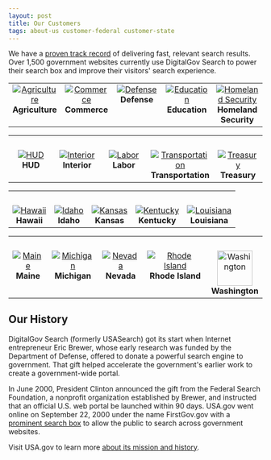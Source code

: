```yaml
---
layout: post
title: Our Customers
tags: about-us customer-federal customer-state
---
```


We have a [proven track record](/tagged/quote) of delivering fast, relevant search results. Over 1,500 government websites currently use DigitalGov Search to power their search box and improve their visitors' search experience.

<table align="center" width="100%">
<tr>
<td valign="top" align="center" width="20%"><a href="http://usdasearch.usda.gov/search?affiliate=usda&query=jobs"><img alt="Agriculture" src="https://9fddeb862c037f6d2190-f1564c64756a8cfee25b6b19953b1d23.ssl.cf2.rackcdn.com/customers-usda.png"></a><br><strong>Agriculture</strong></td>
<td valign="top" align="center" width="20%"><a href="http://search.commerce.gov/search?affiliate=commerce.gov&query=jobs"><img alt="Commerce" src="https://9fddeb862c037f6d2190-f1564c64756a8cfee25b6b19953b1d23.ssl.cf2.rackcdn.com/customers-commerce.png"></a><br><strong>Commerce</strong></td>
<td valign="top" align="center" width="20%"><a href="http://search.defense.gov/search?affiliate=defense_gov&query=jobs"><img alt="Defense" src="https://9fddeb862c037f6d2190-f1564c64756a8cfee25b6b19953b1d23.ssl.cf2.rackcdn.com/customers-defense.png"></a><br><strong>Defense</strong></td>
<td valign="top" align="center" width="20%"><a href="http://findit.ed.gov/search?affiliate=ed.gov&query=jobs"><img alt="Education" src="https://9fddeb862c037f6d2190-f1564c64756a8cfee25b6b19953b1d23.ssl.cf2.rackcdn.com/customers-education.png"></a><br><strong>Education</strong></td>
<td valign="top" align="center" width="20%"><a href="http://search.dhs.gov/search?affiliate=dhs&query=jobs"><img alt="Homeland Security" src="https://9fddeb862c037f6d2190-f1564c64756a8cfee25b6b19953b1d23.ssl.cf2.rackcdn.com/customers-dhs.png"></a><br><strong>Homeland Security</strong></td>

</tr>
</table>

<table align="center" width="100%">
<tr>
<tr><td>&nbsp;</td></tr>
<td valign="top" align="center" width="20%"><a href="http://search.usa.gov/search?affiliate=housingandurbandevelopment&query=jobs"><img alt="HUD" src="https://9fddeb862c037f6d2190-f1564c64756a8cfee25b6b19953b1d23.ssl.cf2.rackcdn.com/customers-hud.png"></a><br><strong>HUD</strong></td>
<td valign="top" align="center" width="20%"><a href="http://search.usa.gov/search?affiliate=doi.gov&query=jobs"><img alt="Interior" src="https://9fddeb862c037f6d2190-f1564c64756a8cfee25b6b19953b1d23.ssl.cf2.rackcdn.com/customers-interior.png"></a><br><strong>Interior</strong></td>
<td valign="top" align="center" width="20%"><a href="http://search.usa.gov/search?affiliate=u.s.departmentoflabor&query=jobs"><img alt="Labor" src="https://9fddeb862c037f6d2190-f1564c64756a8cfee25b6b19953b1d23.ssl.cf2.rackcdn.com/customers-labor.png"></a><br><strong>Labor</strong></td>
<td valign="top" align="center" width="20%"><a href="http://search.usa.gov/search?affiliate=usdot&query=jobs"><img alt="Transportation" src="https://9fddeb862c037f6d2190-f1564c64756a8cfee25b6b19953b1d23.ssl.cf2.rackcdn.com/customers-dot.png"></a><br><strong>Transportation</strong></td>

<td valign="top" align="center" width="20%"><a href="http://search.treasury.gov/search?affiliate=treasury&query=jobs"><img alt="Treasury" src="https://9fddeb862c037f6d2190-f1564c64756a8cfee25b6b19953b1d23.ssl.cf2.rackcdn.com/customers-treasury.png"></a><br><strong>Treasury</strong></td>
</tr>
</table>

<table align="center" width="100%">
<tr><td>&nbsp;</td></tr>
<tr>
<td valign="top" align="center"><a href="https://portal.ehawaii.gov/page/search/?q=jobs"><img alt="Hawaii" src="https://9fddeb862c037f6d2190-f1564c64756a8cfee25b6b19953b1d23.ssl.cf2.rackcdn.com/customers-hawaii.png"></a><br><strong>Hawaii</strong></td>
<td valign="top" align="center"><a href="http://www.idaho.gov/home/search_results.html?query=jobs"><img alt="Idaho" src="https://9fddeb862c037f6d2190-f1564c64756a8cfee25b6b19953b1d23.ssl.cf2.rackcdn.com/customers-idaho.png"></a><br><strong>Idaho</strong></td>
<td valign="top" align="center"><a href="http://www.kansas.gov/search/?affiliate=kansas.gov&query=jobs"><img alt="Kansas" src="https://9fddeb862c037f6d2190-f1564c64756a8cfee25b6b19953b1d23.ssl.cf2.rackcdn.com/customers-kansas.png"></a><br><strong>Kansas</strong></td>
<td valign="top" align="center"><a href="http://kentucky.gov/Pages/search.aspx?terms=jobs&affiliateId=GENERAL"><img alt="Kentucky" src="https://9fddeb862c037f6d2190-f1564c64756a8cfee25b6b19953b1d23.ssl.cf2.rackcdn.com/customers-kentucky.png"></a><br><strong>Kentucky</strong></td>
<td valign="top" align="center"><a href="http://search.usa.gov/search?affiliate=www.louisiana.gov&query=jobs"><img alt="Louisiana" src="https://9fddeb862c037f6d2190-f1564c64756a8cfee25b6b19953b1d23.ssl.cf2.rackcdn.com/customers-louisiana.png"></a><br><strong>Louisiana</strong></td>
</tr>
</table>

<table align="center" width="100%">
<tr><td>&nbsp;</td></tr>
<tr>
<td valign="top" align="center"><a href="http://www.maine.gov/searchme/search?searchquery=jobs"><img alt="Maine" src="https://9fddeb862c037f6d2190-f1564c64756a8cfee25b6b19953b1d23.ssl.cf2.rackcdn.com/customers-maine.png"></a><br><strong>Maine</strong></td>
<td valign="top" align="center"><a href="http://search.michigan.gov/search?affiliate=mi-som&query=jobs"><img alt="Michigan" src="https://9fddeb862c037f6d2190-f1564c64756a8cfee25b6b19953b1d23.ssl.cf2.rackcdn.com/customers-michigan.png"></a><br><strong>Michigan</strong></td>
<td valign="top" align="center"><a href="http://nv.gov/search.aspx?q=jobs&t=state"><img alt="Nevada" src="https://9fddeb862c037f6d2190-f1564c64756a8cfee25b6b19953b1d23.ssl.cf2.rackcdn.com/customers-nevada.png"></a><br><strong>Nevada</strong></td>
<td valign="top" align="center"><a href="http://www.ri.gov/search/?q=jobs"><img alt="Rhode Island" src="https://9fddeb862c037f6d2190-f1564c64756a8cfee25b6b19953b1d23.ssl.cf2.rackcdn.com/customers-ri.png"></a><br><strong>Rhode Island</strong></td>
<td valign="top" align="center"><a href="http://search.usa.gov/search?affiliate=accesswashington&query=jobs"><img alt="Washington" src="https://9fddeb862c037f6d2190-f1564c64756a8cfee25b6b19953b1d23.ssl.cf2.rackcdn.com/customers-washington.png" height="70"></a><br><strong>Washington</strong></td>
</tr>
</table>
<a name="history"></a>

## Our History

DigitalGov Search (formerly USASearch) got its start when Internet entrepreneur Eric Brewer, whose early research was funded by the Department of Defense, offered to donate a powerful search engine to government. That gift helped accelerate the government's earlier work to create a government-wide portal.

In June 2000, President Clinton announced the gift from the Federal Search Foundation, a nonprofit organization established by Brewer, and instructed that an official U.S. web portal be launched within 90 days. USA.gov went online on September 22, 2000 under the name FirstGov.gov with a [prominent search box](http://web.archive.org/web/20001109105200/http://www.firstgov.gov) to allow the public to search across government websites.

Visit USA.gov to learn more [about its mission and history](http://www.usa.gov/About.shtml).